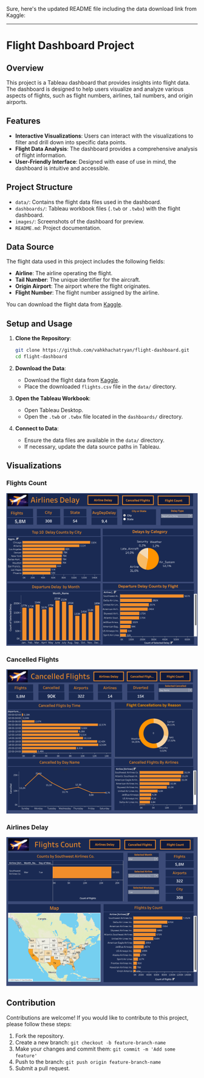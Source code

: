 Sure, here's the updated README file including the data download link from Kaggle:

---

# Flight Dashboard Project

## Overview

This project is a Tableau dashboard that provides insights into flight data. The dashboard is designed to help users visualize and analyze various aspects of flights, such as flight numbers, airlines, tail numbers, and origin airports.

## Features

- **Interactive Visualizations**: Users can interact with the visualizations to filter and drill down into specific data points.
- **Flight Data Analysis**: The dashboard provides a comprehensive analysis of flight information.
- **User-Friendly Interface**: Designed with ease of use in mind, the dashboard is intuitive and accessible.

## Project Structure

- `data/`: Contains the flight data files used in the dashboard.
- `dashboards/`: Tableau workbook files (`.twb` or `.twbx`) with the flight dashboard.
- `images/`: Screenshots of the dashboard for preview.
- `README.md`: Project documentation.

## Data Source

The flight data used in this project includes the following fields:

- **Airline**: The airline operating the flight.
- **Tail Number**: The unique identifier for the aircraft.
- **Origin Airport**: The airport where the flight originates.
- **Flight Number**: The flight number assigned by the airline.

You can download the flight data from [Kaggle](https://www.kaggle.com/datasets/usdot/flight-delays/data?select=flights.csv).

## Setup and Usage

1. **Clone the Repository**:
   ```sh
   git clone https://github.com/vahkhachatryan/flight-dashboard.git
   cd flight-dashboard
   ```

2. **Download the Data**:
   - Download the flight data from [Kaggle](https://www.kaggle.com/datasets/usdot/flight-delays/data?select=flights.csv).
   - Place the downloaded `flights.csv` file in the `data/` directory.

3. **Open the Tableau Workbook**:
   - Open Tableau Desktop.
   - Open the `.twb` or `.twbx` file located in the `dashboards/` directory.

4. **Connect to Data**:
   - Ensure the data files are available in the `data/` directory.
   - If necessary, update the data source paths in Tableau.

## Visualizations

### Flights Count

![Flights Count](Dashboard1.png)

### Cancelled Flights

![Cancelled Flights](Dashboard2.png)

### Airlines Delay

![Airlines Delay](Dashboard3.png)

## Contribution

Contributions are welcome! If you would like to contribute to this project, please follow these steps:

1. Fork the repository.
2. Create a new branch: `git checkout -b feature-branch-name`
3. Make your changes and commit them: `git commit -m 'Add some feature'`
4. Push to the branch: `git push origin feature-branch-name`
5. Submit a pull request.

